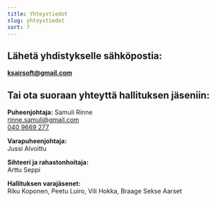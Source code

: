 ```yaml
---
title: Yhteystiedot
slug: yhteystiedot
sort: 7
---
```


## Lähetä yhdistykselle sähköpostia:

[**ksairsoft@gmail.com**](mailto:ksairsoft@gmail.com)

## Tai ota suoraan yhteyttä hallituksen jäseniin:

**Puheenjohtaja:**
Samuli Rinne  
[rinne.samuli@gmail.com](mailto:rinne.samuli@gmail.com)  
[040 9669 277](tel:+358409669277)

**Varapuheenjohtaja:**  
Jussi Alvoittu

**Sihteeri ja rahastonhoitaja:**  
Arttu Seppi

**Hallituksen varajäsenet:**  
Riku Koponen, Peetu Luiro, Vili Hokka, Braage Sekse Aarset
